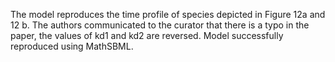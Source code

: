 

The model reproduces the time profile of species depicted in Figure 12a and 12
b. The authors communicated to the curator that there is a typo in the paper,
the values of kd1 and kd2 are reversed. Model successfully reproduced using
MathSBML.

